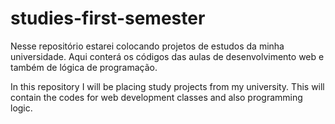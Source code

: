 # studies-first-semester

Nesse repositório estarei colocando projetos de estudos da minha universidade.
Aqui conterá os códigos das aulas de desenvolvimento web e também de lógica de programação.

In this repository I will be placing study projects from my university.
This will contain the codes for web development classes and also programming logic.
